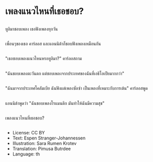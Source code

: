 # เพลงแนวไหนที่เธอชอบ?

##
ทูลิมาชอบเพลง เธอฟังเพลงทุกวัน

##
เพื่อนๆของเธอ คาร์ลอส และแอนนิต้าก็ชอบฟังเพลงเหมือนกัน

##
"เธอชอบเพลงแนวไหนหรอทูลิมา?" คาร์ลอสถาม

##
"ฉันชอบเพลงตะวันตก แต่ชอบเพลงจากประเทศของฉันที่เอธิโอเปียมากกว่า"

##
"ฉันมาจากประเทศโคลัมเบีย ฉันฟังแต่เพลงซัลซ่า เป็นเพลงที่เหมาะกับการเต้น" คาร์ลอสพูด

##
แอนนิต้าพูดว่า "ฉันชอบเพลงโรแมนติก มันทำให้ฉันมีความสุข"

##
เพลงแนวไหนที่เธอชอบ?

##
* License: CC BY
* Text: Espen Stranger-Johannessen
* Illustration: Sara Rumen Krotev
* Translation: Pimusa Butrdee
* Language: th
